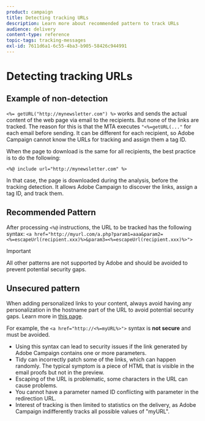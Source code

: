```yaml
---
product: campaign
title: Detecting tracking URLs
description: Learn more about recommended pattern to track URLs
audience: delivery
content-type: reference
topic-tags: tracking-messages
exl-id: 7611d6a1-6c55-4ba3-b905-58426c944991
---
```

# Detecting tracking URLs

## Example of non-detection

`<%= getURL("http://mynewsletter.com") %>` works and sends the actual content of the web page via email to the recipients. But none of the links are tracked. The reason for this is that the MTA executes `"<%=getURL(..."` for each email before sending. It can be different for each recipient, so Adobe Campaign cannot know the URLs for tracking and assign them a tag ID.

When the page to download is the same for all recipients, the best practice is to do the following:

`<%@ include url="http://mynewsletter.com" %>`

In that case, the page is downloaded during the analysis, before the tracking detection. It allows Adobe Campaign to discover the links, assign a tag ID, and track them.

## Recommended Pattern

After processing `<%@` instructions, the URL to be tracked has the following syntax: `<a href="http://myurl.com/a.php?param1=aaa&param2=<%=escapeUrl(recipient.xxx)%>&param3=<%=escapeUrl(recipient.xxx)%>">`

>[!IMPORTANT]
>
>All other patterns are not supported by Adobe and should be avoided to prevent potential security gaps.

## Unsecured pattern

When adding personalized links to your content, always avoid having any personalization in the hostname part of the URL to avoid potential security gaps. Learn more in [this page](../../installation/using/privacy.md#url-personalization).

For example, the `<a href="http://<%=myURL%>">` syntax is **not secure** and must be avoided.

* Using this syntax can lead to security issues if the link generated by Adobe Campaign contains one or more parameters.
* Tidy can incorrectly patch some of the links, which can happen randomly. The typical symptom is a piece of HTML that is visible in the email proofs but not in the preview.
* Escaping of the URL is problematic, some characters in the URL can cause problems.
* You cannot have a parameter named ID conflicting with parameter in the redirection URL.
* Interest of tracking is then limited to statistics on the delivery, as Adobe Campaign indifferently tracks all possible values of "myURL".
